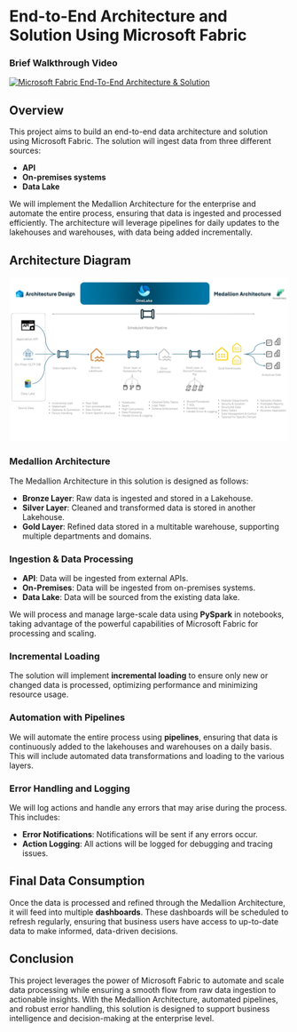 # End-to-End Architecture and Solution Using Microsoft Fabric

### Brief Walkthrough Video

[![Microsoft Fabric End-To-End Architecture & Solution](https://ytcards.demolab.com/?id=zMvgg2BRlOY&title=Microsoft+Fabric+End-To-End+Architecture+%26+Solution&lang=en&timestamp=1737729650&background_color=%230d1117&title_color=%23ffffff&stats_color=%23dedede&max_title_lines=2&width=500&border_radius=10)](https://www.youtube.com/watch?v=zMvgg2BRlOY)


## Overview
This project aims to build an end-to-end data architecture and solution using Microsoft Fabric. The solution will ingest data from three different sources:
- **API**
- **On-premises systems**
- **Data Lake**

We will implement the Medallion Architecture for the enterprise and automate the entire process, ensuring that data is ingested and processed efficiently. The architecture will leverage pipelines for daily updates to the lakehouses and warehouses, with data being added incrementally.

## Architecture Diagram

![Architecture Diagram](img/arhitdesginmedallionFabric.jpg)

### Medallion Architecture
The Medallion Architecture in this solution is designed as follows:
- **Bronze Layer**: Raw data is ingested and stored in a Lakehouse.
- **Silver Layer**: Cleaned and transformed data is stored in another Lakehouse.
- **Gold Layer**: Refined data stored in a multitable warehouse, supporting multiple departments and domains.

### Ingestion & Data Processing
- **API**: Data will be ingested from external APIs.
- **On-Premises**: Data will be ingested from on-premises systems.
- **Data Lake**: Data will be sourced from the existing data lake.

We will process and manage large-scale data using **PySpark** in notebooks, taking advantage of the powerful capabilities of Microsoft Fabric for processing and scaling.

### Incremental Loading
The solution will implement **incremental loading** to ensure only new or changed data is processed, optimizing performance and minimizing resource usage.

### Automation with Pipelines
We will automate the entire process using **pipelines**, ensuring that data is continuously added to the lakehouses and warehouses on a daily basis. This will include automated data transformations and loading to the various layers.

### Error Handling and Logging
We will log actions and handle any errors that may arise during the process. This includes:
- **Error Notifications**: Notifications will be sent if any errors occur.
- **Action Logging**: All actions will be logged for debugging and tracing issues.

## Final Data Consumption

Once the data is processed and refined through the Medallion Architecture, it will feed into multiple **dashboards**. These dashboards will be scheduled to refresh regularly, ensuring that business users have access to up-to-date data to make informed, data-driven decisions.

## Conclusion
This project leverages the power of Microsoft Fabric to automate and scale data processing while ensuring a smooth flow from raw data ingestion to actionable insights. With the Medallion Architecture, automated pipelines, and robust error handling, this solution is designed to support business intelligence and decision-making at the enterprise level.
